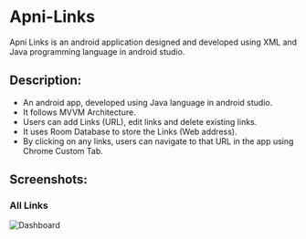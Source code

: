 # Apni-Links
Apni Links is an android application designed and developed using XML and Java programming language in android studio.

## Description:
- An android app, developed using Java language in android studio.
- It follows MVVM Architecture.
- Users can add Links (URL), edit links and delete existing links.
- It uses Room Database to store the Links (Web address).
- By clicking on any links, users can navigate to that URL in the app using Chrome Custom Tab.

## Screenshots:

### All Links
![Dashboard](https://user-images.githubusercontent.com/78471553/165910066-f11aea1f-f75d-472f-9ece-ec840c584969.jpg)
